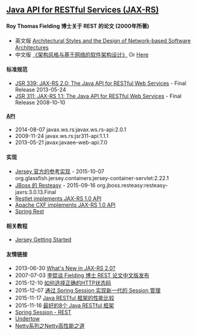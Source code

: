 [Java API for RESTful Services (JAX-RS)](https://jax-rs-spec.java.net)
------------------
#### Roy Thomas Fielding 博士关于 REST 的论文 (2000年所著)
- 英文版 [Architectural Styles and the Design of Network-based Software Architectures](http://www.ics.uci.edu/~fielding/pubs/dissertation/top.htm)
- 中文版 [《架构风格与基于网络的软件架构设计》](http://vdisk.weibo.com/s/1PzxFcB1B4X) Or [Here](https://code.google.com/p/xingry-project/downloads/detail?name=REST_cn.pdf)

#### 标准规范
- [JSR 339: JAX-RS 2.0: The Java API for RESTful Web Services](https://jcp.org/en/jsr/detail?id=339) - Final Release 2013-05-24
- [JSR 311: JAX-RS 1.1: The Java API for RESTful Web Services](https://jcp.org/en/jsr/detail?id=311) - Final Release 2008-10-10

#### [API](http://jax-rs-spec.java.net/nonav/2.0-rev-a/apidocs/index.html)
- 2014-08-07 javax.ws.rs:javax.ws.rs-api:2.0.1
- 2009-11-24 javax.ws.rs:jsr311-api:1.1.1
- 2013-05-21 javax:javaee-web-api:7.0

#### 实现
- [Jersey 官方的参考实现](https://jersey.java.net) - 2015-10-07 org.glassfish.jersey.containers:jersey-container-servlet:2.22.1
- [JBoss 的 Resteasy](http://resteasy.jboss.org) - 2015-09-16 org.jboss.resteasy:resteasy-jaxrs:3.0.13.Final
- [Restlet implements JAX-RS 1.0 API](http://restlet.com/projects/restlet-framework/features)
- [Apache CXF implements JAX-RS 1.0 API](https://cxf.apache.org)
- [Spring Rest](https://spring.io/understanding/REST)

#### 相关教程
- [Jersey Getting Started](https://jersey.java.net/documentation/latest/getting-started.html)

#### 友情链接
- 2013-06-30 [What's New in JAX-RS 2.0?](http://www.infoq.com/news/2013/06/Whats-New-in-JAX-RS-2.0)
- 2007-07-03 [李锟谈 Fielding 博士 REST 论文中文版发布](http://www.infoq.com/cn/news/2007/07/dlee-fielding-rest)
- 2015-12-10 [如何选择正确的HTTP状态码](http://www.infoq.com/cn/news/2015/12/how-to-choose-http-status-code)
- 2015-12-07 [通过 Spring Session 实现新一代的 Session 管理](http://www.infoq.com/cn/articles/Next-Generation-Session-Management-with-Spring-Session)
- 2015-11-17 [Java RESTful 框架的性能比较](http://ju.outofmemory.cn/entry/220710)
- 2015-11-16 [最好的8个 Java RESTful 框架](http://ju.outofmemory.cn/entry/220487)
- [Spring Session - REST](http://docs.spring.io/spring-session/docs/current/reference/html5/guides/rest.html)
- [Undertow](http://undertow.io/)
- [Netty系列之Netty高性能之道](http://www.infoq.com/cn/articles/netty-high-performance)
